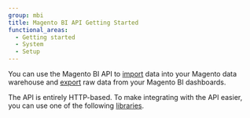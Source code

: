 ```yaml
---
group: mbi
title: Magento BI API Getting Started
functional_areas:
  - Getting started
  - System
  - Setup
---
```


You can use the Magento BI API to [import](../docs/import-api.html) data into your Magento data warehouse and [export](../docs/export-api.html) raw data from your Magento BI dashboards.

The API is entirely HTTP-based. To make integrating with the API easier, you can use one of the following [libraries](../docs/libraries.html).
